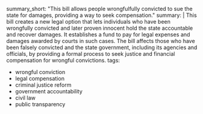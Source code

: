 summary_short: "This bill allows people wrongfulfully convicted to sue the state for damages, providing a way to seek compensation."
summary: |
  This bill creates a new legal option that lets individuals who have been wrongfully convicted and later proven innocent hold the state accountable and recover damages. It establishes a fund to pay for legal expenses and damages awarded by courts in such cases. The bill affects those who have been falsely convicted and the state government, including its agencies and officials, by providing a formal process to seek justice and financial compensation for wrongful convictions.
tags:
  - wrongful conviction
  - legal compensation
  - criminal justice reform
  - government accountability
  - civil law
  - public transparency
